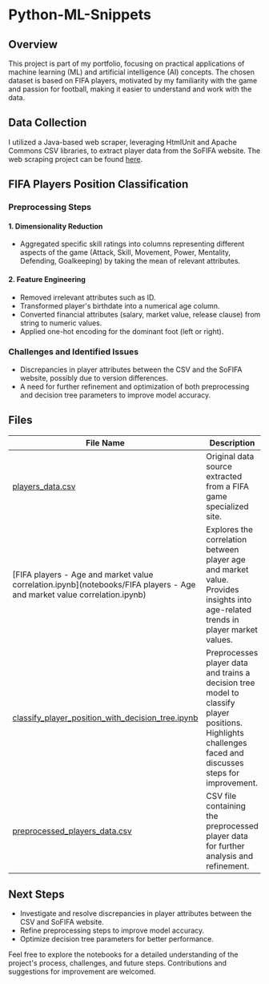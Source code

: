 # Python-ML-Snippets

## Overview

This project is part of my portfolio, focusing on practical applications of machine learning (ML) and artificial intelligence (AI) concepts. The chosen dataset is based on FIFA players, motivated by my familiarity with the game and passion for football, making it easier to understand and work with the data.

## Data Collection

I utilized a Java-based web scraper, leveraging HtmlUnit and Apache Commons CSV libraries, to extract player data from the SoFIFA website. The web scraping project can be found [here](https://github.com/RenanFR/sofifa-web-scraping).

## FIFA Players Position Classification

### Preprocessing Steps

#### 1. Dimensionality Reduction
- Aggregated specific skill ratings into columns representing different aspects of the game (Attack, Skill, Movement, Power, Mentality, Defending, Goalkeeping) by taking the mean of relevant attributes.

#### 2. Feature Engineering
- Removed irrelevant attributes such as ID.
- Transformed player's birthdate into a numerical age column.
- Converted financial attributes (salary, market value, release clause) from string to numeric values.
- Applied one-hot encoding for the dominant foot (left or right).

### Challenges and Identified Issues

- Discrepancies in player attributes between the CSV and the SoFIFA website, possibly due to version differences.
- A need for further refinement and optimization of both preprocessing and decision tree parameters to improve model accuracy.

## Files

| File Name                                           | Description                                                        |
|-----------------------------------------------------|--------------------------------------------------------------------|
| [players_data.csv](data/players_data.csv)           | Original data source extracted from a FIFA game specialized site.  |
| [FIFA players - Age and market value correlation.ipynb](notebooks/FIFA players - Age and market value correlation.ipynb) | Explores the correlation between player age and market value. Provides insights into age-related trends in player market values. |
| [classify_player_position_with_decision_tree.ipynb](notebooks/classify_player_position_with_decision_tree.ipynb) | Preprocesses player data and trains a decision tree model to classify player positions. Highlights challenges faced and discusses steps for improvement. |
| [preprocessed_players_data.csv](data/preprocessed_players_data.csv) | CSV file containing the preprocessed player data for further analysis and refinement. |

## Next Steps

- Investigate and resolve discrepancies in player attributes between the CSV and SoFIFA website.
- Refine preprocessing steps to improve model accuracy.
- Optimize decision tree parameters for better performance.

Feel free to explore the notebooks for a detailed understanding of the project's process, challenges, and future steps. Contributions and suggestions for improvement are welcomed.

